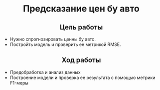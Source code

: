 <h1 align="center">Предсказание цен бу авто</h1>

<h2 align="center">Цель работы</h2>

 * Нужно спрогнозировать ценны бу авто.
 * Постройть модель и проверить ее метрикой RMSE.

<h2 align="center">Ход работы</h2>

 * Предобработка и анализ данных
 * Построение модели и проверка ее результата с помощью метрики F1-меры
